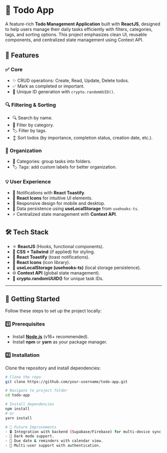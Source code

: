 # 📝 Todo App

A feature-rich **Todo Management Application** built with **ReactJS**, designed to help users manage their daily tasks efficiently with filters, categories, tags, and sorting options.
This project emphasizes clean UI, reusable components, and centralized state management using Context API.

## 🚀 Features

### ✅ Core
- ✨ CRUD operations: Create, Read, Update, Delete todos.
- ✅ Mark as completed or important.
- 🔑 Unique ID generation with `crypto.randomUUID()`.

### 🔍 Filtering & Sorting
- 🔍 Search by name.
- 📂 Filter by category.
- 🏷️ Filter by tags.
- ↕️ Sort todos (by importance, completion status, creation date, etc.).

### 📁 Organization
- 📂 Categories: group tasks into folders.
- 🏷️ Tags: add custom labels for better organization.

### 💡 User Experience
- 🔔 Notifications with **React Toastify**.
- 🎨 **React Icons** for intuitive UI elements.
- 📱 Responsive design for mobile and desktop.
- 💾 Data persistence using **useLocalStorage** from `usehooks-ts`.
- ⚡ Centralized state management with **Context API**.

## 🛠️ Tech Stack
- ⚛️ **ReactJS** (Hooks, functional components).
- 🎨 **CSS + Tailwind** (if applied) for styling.
- 🔔 **React Toastify** (toast notifications).
- 🎨 **React Icons** (icon library).
- 💾 **useLocalStorage (usehooks-ts)** (local storage persistence).
- 🌐 **Context API** (global state management).
- 🔑 **crypto.randomUUID()** for unique task IDs.

---

## 🚦 Getting Started

Follow these steps to set up the project locally:

### 1️⃣ Prerequisites
- Install [**Node.js**](https://nodejs.org/) (v16+ recommended).
- Install **npm** or **yarn** as your package manager.

### 2️⃣ Installation
Clone the repository and install dependencies:

```bash
# Clone the repo
git clone https://github.com/your-username/todo-app.git

# Navigate to project folder
cd todo-app

# Install dependencies
npm install
# or
yarn install

# 🎯 Future Improvements
- 🔒 Integration with backend (Supabase/Firebase) for multi-device sync.
- 🌙 Dark mode support.
- 📅 Due date & reminders with calendar view.
- 👥 Multi-user support with authentication.
